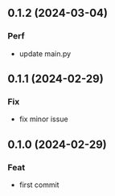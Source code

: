 ## 0.1.2 (2024-03-04)

### Perf

- update main.py

## 0.1.1 (2024-02-29)

### Fix

- fix minor issue

## 0.1.0 (2024-02-29)

### Feat

- first commit
